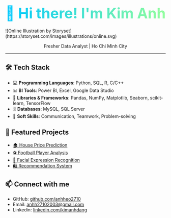 <h1 align="center">
  <span style="font-size:45px; font-weight:bold; background: linear-gradient(to right, #00C9FF, #92FE9D); -webkit-background-clip: text; color: transparent;">
    👋 Hi there! I'm Kim Anh
  </span>
</h1>
![Online Illustration by Storyset](https://storyset.com/images/illustrations/online.svg)
<p align="center">
Fresher Data Analyst | Ho Chi Minh City 
</p>

---
## 🛠️ Tech Stack

- 💻 **Programming Languages**: Python, SQL, R, C/C++
- 📊 **BI Tools**: Power BI, Excel, Google Data Studio
- 🧰 **Libraries & Frameworks**: Pandas, NumPy, Matplotlib, Seaborn, scikit-learn, TensorFlow
- 🗄️ **Databases**: MySQL, SQL Server
- 🧠 **Soft Skills**: Communication, Teamwork, Problem-solving

## 🚀 Featured Projects

- [🏠 House Price Prediction](https://github.com/anhheo2710/House-Price-Prediction)
- [⚽ Football Player Analysis](https://github.com/anhheo2710/portfolio/tree/main/FootballPlayer-Analysis)
- [🤖 Facial Expression Recognition](https://github.com/anhheo2710/portfolio/tree/main/Facial-Expression-Recognition)
- [🛍️ Recommendation System](https://github.com/anhheo2710/Recommendation-System-for-E-commerce)

## 📫 Connect with me
- GitHub: [github.com/anhheo2710](https://github.com/anhheo2710)
- Email: anhh27102003@gmail.com
- Linkedin: [linkedin.com/kimanhdang](www.linkedin.com/in/kimanhdang2003)
<!--
**anhheo2710/anhheo2710** is a ✨ _special_ ✨ repository because its `README.md` (this file) appears on your GitHub profile.

Here are some ideas to get you started:

- 🔭 I’m currently working on ...
- 🌱 I’m currently learning ...
- 👯 I’m looking to collaborate on ...
- 🤔 I’m looking for help with ...
- 💬 Ask me about ...
- 📫 How to reach me: ...
- 😄 Pronouns: ...
- ⚡ Fun fact: ...
-->
